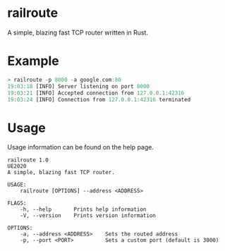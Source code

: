 # railroute
A simple, blazing fast TCP router written in Rust.

# Example
```rust
> railroute -p 8000 -a google.com:80
19:03:18 [INFO] Server listening on port 8000
19:03:21 [INFO] Accepted connection from 127.0.0.1:42316
19:03:24 [INFO] Connection from 127.0.0.1:42316 terminated

```

# Usage
Usage information can be found on the help page.

```
railroute 1.0
UE2020
A simple, blazing fast TCP router.

USAGE:
    railroute [OPTIONS] --address <ADDRESS>

FLAGS:
    -h, --help       Prints help information
    -V, --version    Prints version information

OPTIONS:
    -a, --address <ADDRESS>    Sets the routed address
    -p, --port <PORT>          Sets a custom port (default is 3000)
```

